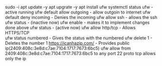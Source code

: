 
sudo -i
apt update -y
apt upgrate -y
apt install ufw
systemctl status ufw                -  active running
ufw default allow outgoing          -  allow outgoin to internet
ufw default deny incoming           -  Denies the incoming
ufw allow ssh                       -  allows the ssh
ufw status                          -  (inactive now)
ufw enable                          -  makes it to implement changes done above
ufw status                          -  (active now)
ufw allow http/tcp                  -   Allows HTTPS/TCP  
ufw status numbered                 -   Gives the status with the numbered
ufw delete 1                        -   Deletes the number 1
https://icanhazip.com/              -   Provides public ip(2409:408c:3e8d:c7ae:7104:1717:7673:6bc5)
ufw allow from 2409:408c:3e8d:c7ae:7104:1717:7673:6bc5 to any port 22 proto tcp   allows only the ip
